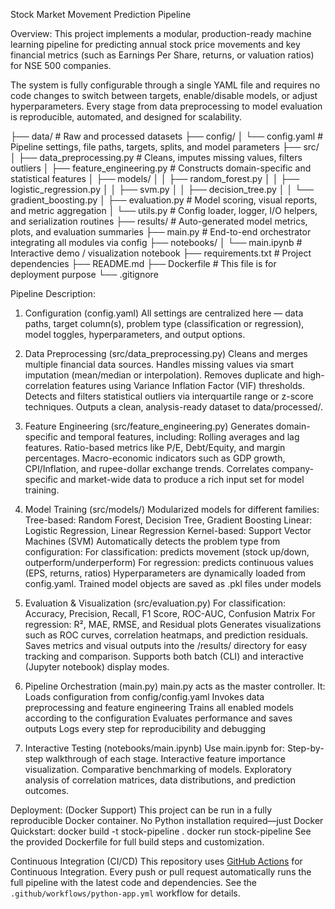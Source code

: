 Stock Market Movement Prediction Pipeline

Overview:
This project implements a modular, production-ready machine learning pipeline for predicting annual stock price movements and key financial metrics (such as Earnings Per Share, returns, or valuation ratios) for NSE 500 companies.

The system is fully configurable through a single YAML file and requires no code changes to switch between targets, enable/disable models, or adjust hyperparameters. Every stage  from data preprocessing to model evaluation is reproducible, automated, and designed for scalability.


├── data/ # Raw and processed datasets
├── config/
│ └── config.yaml # Pipeline settings, file paths, targets, splits, and model parameters
├── src/
│ ├── data_preprocessing.py # Cleans, imputes missing values, filters outliers
│ ├── feature_engineering.py # Constructs domain-specific and statistical features
│ ├── models/
│ │ ├── random_forest.py
│ │ ├── logistic_regression.py
│ │ ├── svm.py
│ │ ├── decision_tree.py
│ │ └── gradient_boosting.py
│ ├── evaluation.py # Model scoring, visual reports, and metric aggregation
│ └── utils.py # Config loader, logger, I/O helpers, and serialization routines
├── results/ # Auto-generated model metrics, plots, and evaluation summaries
├── main.py # End-to-end orchestrator integrating all modules via config
├── notebooks/
│ └── main.ipynb # Interactive demo / visualization notebook
├── requirements.txt # Project dependencies
├── README.md
├── Dockerfile # This file is for deployment purpose
└── .gitignore

Pipeline Description:
1. Configuration (config.yaml)
All settings are centralized here — data paths, target column(s), problem type (classification or regression), model toggles, hyperparameters, and output options.

2. Data Preprocessing (src/data_preprocessing.py)
Cleans and merges multiple financial data sources.
Handles missing values via smart imputation (mean/median or interpolation).
Removes duplicate and high-correlation features using Variance Inflation Factor (VIF) thresholds.
Detects and filters statistical outliers via interquartile range or z-score techniques.
Outputs a clean, analysis-ready dataset to data/processed/.

3. Feature Engineering (src/feature_engineering.py)
Generates domain-specific and temporal features, including:
Rolling averages and lag features.
Ratio-based metrics like P/E, Debt/Equity, and margin percentages.
Macro-economic indicators such as GDP growth, CPI/Inflation, and rupee-dollar exchange trends.
Correlates company-specific and market-wide data to produce a rich input set for model training.

4. Model Training (src/models/)
Modularized models for different families:
Tree-based: Random Forest, Decision Tree, Gradient Boosting
Linear: Logistic Regression, Linear Regression
Kernel-based: Support Vector Machines (SVM)
Automatically detects the problem type from configuration:
For classification: predicts movement (stock up/down, outperform/underperform)
For regression: predicts continuous values (EPS, returns, ratios)
Hyperparameters are dynamically loaded from config.yaml.
Trained model objects are saved as .pkl files under models

5. Evaluation & Visualization (src/evaluation.py)
For classification:
Accuracy, Precision, Recall, F1 Score, ROC-AUC, Confusion Matrix
For regression:
R², MAE, RMSE, and Residual plots
Generates visualizations such as ROC curves, correlation heatmaps, and prediction residuals.
Saves metrics and visual outputs into the /results/ directory for easy tracking and comparison.
Supports both batch (CLI) and interactive (Jupyter notebook) display modes.

6. Pipeline Orchestration (main.py)
main.py acts as the master controller. It:
Loads configuration from config/config.yaml
Invokes data preprocessing and feature engineering
Trains all enabled models according to the configuration
Evaluates performance and saves outputs
Logs every step for reproducibility and debugging

7. Interactive Testing (notebooks/main.ipynb)
Use main.ipynb for:
Step-by-step walkthrough of each stage.
Interactive feature importance visualization.
Comparative benchmarking of models.
Exploratory analysis of correlation matrices, data distributions, and prediction outcomes.

Deployment:
(Docker Support)
This project can be run in a fully reproducible Docker container. No Python installation required—just Docker
Quickstart:
docker build -t stock-pipeline .
docker run stock-pipeline
See the provided Dockerfile for full build steps and customization.

Continuous Integration (CI/CD)
This repository uses [GitHub Actions](https://docs.github.com/en/actions) for Continuous Integration.
Every push or pull request automatically runs the full pipeline with the latest code and dependencies. See the `.github/workflows/python-app.yml` workflow for details.
